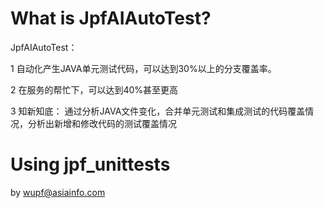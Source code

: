 
# What is JpfAIAutoTest?

JpfAIAutoTest： 

1 自动化产生JAVA单元测试代码，可以达到30%以上的分支覆盖率。

2 在服务的帮忙下，可以达到40%甚至更高

3 知新知底： 通过分析JAVA文件变化，合并单元测试和集成测试的代码覆盖情况，分析出新增和修改代码的测试覆盖情况

# Using jpf_unittests

by wupf@asiainfo.com
